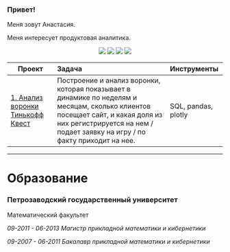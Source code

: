 ### Привет!
Меня зовут Анастасия.

Меня интересует продуктовая аналитика. 

<p align="center">
  <img src="https://img.shields.io/badge/python-3670A0?style=for-the-badge&logo=python&logoColor=ffdd54"/>
  <img src="https://img.shields.io/badge/github-black?style=for-the-badge&logo=github&logoColor=white" />
  <img src="https://img.shields.io/badge/mysql-%2300f?style=for-the-badge&logo=mysql&logoColor=white" />
  <img src="https://img.shields.io/badge/postgresql-%23316192?style=for-the-badge&logo=postgresql&logoColor=white" />
</p>

| **Проект** | **Задача** | **Инструменты** |
| -------------------- | :--------------------- |:--------------------- |
| <a href="https://colab.research.google.com/drive/1_NAAm5vJCzcLINWzPEiwlTveuaoWp7gO">1. Анализ воронки Тинькофф Квест </a> | Построение и анализ воронки, которая показывает в динамике по неделям и месяцам, сколько клиентов посещает сайт, и какая доля из них регистрируется на нем / подает заявку на игру / по факту приходит на нее. | SQL, pandas, plotly | 

__________________________________________________________
# Образование

### Петрозаводский государственный университет
Математический факультет

*09-2011 - 06-2013 Магистр прикладной математики и кибернетики*

*09-2007 - 06-2011 Бакалавр прикладной математики и кибернетики*

